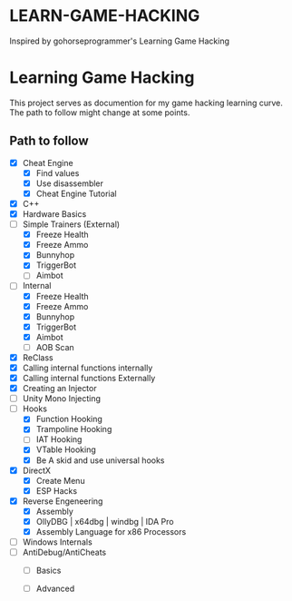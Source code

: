 # LEARN-GAME-HACKING
Inspired by gohorseprogrammer's Learning Game Hacking

# Learning Game Hacking
This project serves as documention for my game hacking learning curve.
The path to follow might change at some points.

## Path to follow
- [x] Cheat Engine
	- [x] Find values
	- [x] Use disassembler
	- [x] Cheat Engine Tutorial
- [x] C++
- [x] Hardware Basics
- [ ] Simple Trainers (External)
	- [x] Freeze Health
	- [x] Freeze Ammo
	- [x] Bunnyhop
	- [X] TriggerBot
	- [ ] Aimbot
- [ ] Internal
	- [x] Freeze Health
	- [x] Freeze Ammo
	- [x] Bunnyhop
	- [x] TriggerBot
	- [x] Aimbot
	- [ ] AOB Scan
- [x] ReClass
- [x] Calling internal functions internally
- [x] Calling internal functions Externally
- [x] Creating an Injector
- [ ] Unity Mono Injecting
- [ ] Hooks
	- [x] Function Hooking
	- [x] Trampoline Hooking
	- [ ] IAT Hooking
	- [x] VTable Hooking
	- [x] Be A skid and use universal hooks
- [x] DirectX
	- [x] Create Menu
	- [x] ESP Hacks
- [x] Reverse Engeneering
	- [x] Assembly
	- [x] OllyDBG | x64dbg | windbg | IDA Pro
	- [x] Assembly Language for x86 Processors
- [ ] Windows Internals
- [ ] AntiDebug/AntiCheats
	- [ ] Basics
	- [ ] Advanced
	
